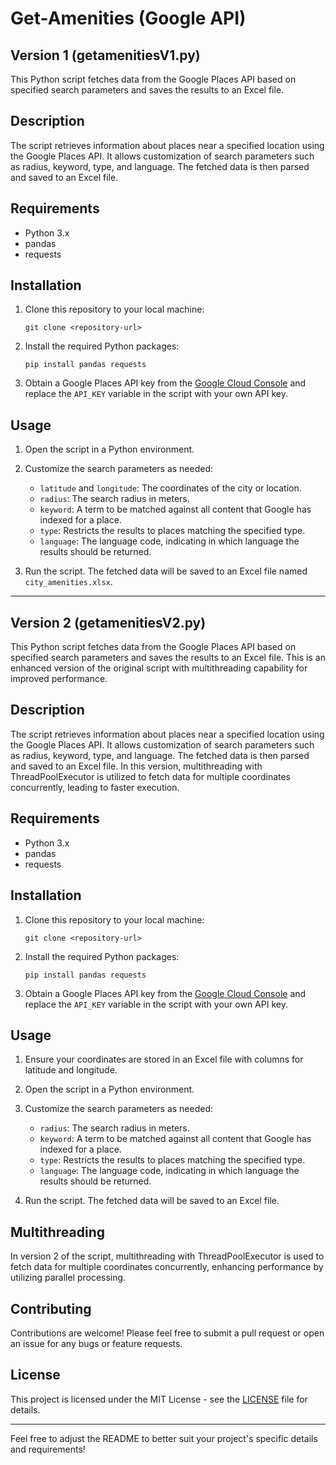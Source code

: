 # Get-Amenities (Google API)

## Version 1 (getamenitiesV1.py)
This Python script fetches data from the Google Places API based on specified search parameters and saves the results to an Excel file.

## Description

The script retrieves information about places near a specified location using the Google Places API. It allows customization of search parameters such as radius, keyword, type, and language. The fetched data is then parsed and saved to an Excel file.

## Requirements

- Python 3.x
- pandas
- requests

## Installation

1. Clone this repository to your local machine:

   ```
   git clone <repository-url>
   ```

2. Install the required Python packages:

   ```
   pip install pandas requests
   ```

3. Obtain a Google Places API key from the [Google Cloud Console](https://console.cloud.google.com/apis/credentials) and replace the `API_KEY` variable in the script with your own API key.

## Usage

1. Open the script in a Python environment.

2. Customize the search parameters as needed:
   - `latitude` and `longitude`: The coordinates of the city or location.
   - `radius`: The search radius in meters.
   - `keyword`: A term to be matched against all content that Google has indexed for a place.
   - `type`: Restricts the results to places matching the specified type.
   - `language`: The language code, indicating in which language the results should be returned.

3. Run the script. The fetched data will be saved to an Excel file named `city_amenities.xlsx`.

-------------------------------------------------------------------------------------------------------------------------------------------------------------------


## Version 2 (getamenitiesV2.py)

This Python script fetches data from the Google Places API based on specified search parameters and saves the results to an Excel file. This is an enhanced version of the original script with multithreading capability for improved performance.

## Description

The script retrieves information about places near a specified location using the Google Places API. It allows customization of search parameters such as radius, keyword, type, and language. The fetched data is then parsed and saved to an Excel file. In this version, multithreading with ThreadPoolExecutor is utilized to fetch data for multiple coordinates concurrently, leading to faster execution.

## Requirements

- Python 3.x
- pandas
- requests

## Installation

1. Clone this repository to your local machine:

   ```
   git clone <repository-url>
   ```

2. Install the required Python packages:

   ```
   pip install pandas requests
   ```

3. Obtain a Google Places API key from the [Google Cloud Console](https://console.cloud.google.com/apis/credentials) and replace the `API_KEY` variable in the script with your own API key.

## Usage

1. Ensure your coordinates are stored in an Excel file with columns for latitude and longitude.

2. Open the script in a Python environment.

3. Customize the search parameters as needed:
   - `radius`: The search radius in meters.
   - `keyword`: A term to be matched against all content that Google has indexed for a place.
   - `type`: Restricts the results to places matching the specified type.
   - `language`: The language code, indicating in which language the results should be returned.

4. Run the script. The fetched data will be saved to an Excel file.

## Multithreading

In version 2 of the script, multithreading with ThreadPoolExecutor is used to fetch data for multiple coordinates concurrently, enhancing performance by utilizing parallel processing.

## Contributing

Contributions are welcome! Please feel free to submit a pull request or open an issue for any bugs or feature requests.

## License

This project is licensed under the MIT License - see the [LICENSE](LICENSE) file for details.

---

Feel free to adjust the README to better suit your project's specific details and requirements!

